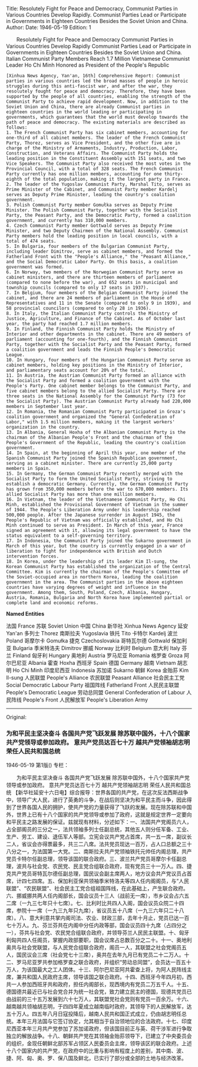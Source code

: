 Title: Resolutely Fight for Peace and Democracy, Communist Parties in Various Countries Develop Rapidly. Communist Parties Lead or Participate in Governments in Eighteen Countries Besides the Soviet Union and China.
Author:
Date: 1946-05-19
Edition: 1

　　Resolutely Fight for Peace and Democracy
    Communist Parties in Various Countries Develop Rapidly
    Communist Parties Lead or Participate in Governments in Eighteen Countries Besides the Soviet Union and China.
    Italian Communist Party Members Reach 1.7 Million
    Vietnamese Communist Leader Ho Chi Minh Honored as President of the People's Republic

    [Xinhua News Agency, Yan'an, 16th] Comprehensive Report: Communist parties in various countries led the broad masses of people in heroic struggles during this anti-fascist war, and after the war, they resolutely fought for peace and democracy. Therefore, they have been supported by the people of all countries, enabling the strength of the Communist Party to achieve rapid development. Now, in addition to the Soviet Union and China, there are already Communist parties in eighteen countries in the world leading or participating in governments, which guarantees that the world must develop towards the path of peace and democracy. The existing materials are described as follows:
    1. The French Communist Party has six cabinet members, accounting for one-third of all cabinet members. The leader of the French Communist Party, Thorez, serves as Vice President, and the other five are in charge of the Ministry of Armaments, Industry, Production, Labor, Construction, and Veterans Affairs. The Communist Party holds the leading position in the Constituent Assembly with 151 seats, and two Vice Speakers. The Communist Party also received the most votes in the Provincial Council, with a total of 328 seats. The French Communist Party currently has one million members, accounting for one thirty-eighth of the total population, making it the largest party in France.
    2. The leader of the Yugoslav Communist Party, Marshal Tito, serves as Prime Minister of the Cabinet, and Communist Party member Kardelj serves as Deputy Prime Minister, leading the country's coalition government.
    3. Polish Communist Party member Gomułka serves as Deputy Prime Minister. The Polish Communist Party, together with the Socialist Party, the Peasant Party, and the Democratic Party, formed a coalition government, and currently has 310,000 members.
    4. Czech Communist Party member Gottwald serves as Deputy Prime Minister, and two Deputy Chairmen of the National Assembly. Communist Party members hold the leading position in local councils, with a total of 474 seats.
    5. In Bulgaria, four members of the Bulgarian Communist Party, including leader Dimitrov, serve as cabinet members, and formed the Fatherland Front with the "People's Alliance," the "Peasant Alliance," and the Social Democratic Labor Party. On this basis, a coalition government was formed.
    6. In Norway, two members of the Norwegian Communist Party serve as cabinet ministers, and there are thirteen members of parliament (compared to none before the war), and 652 seats in municipal and township councils (compared to only 17 seats in 1937).
    7. In Belgium, four members of the Belgian Communist Party joined the cabinet, and there are 24 members of parliament in the House of Representatives and 11 in the Senate (compared to only 9 in 1939), and 58 provincial councilors (compared to only 28 in 1936).
    8. In Italy, the Italian Communist Party controls the Ministry of Justice, Agriculture, and Finance of the Cabinet. As of October last year, the party had reached 1.7 million members.
    9. In Finland, the Finnish Communist Party holds the Ministry of Interior and other departments in the cabinet. There are 49 members of parliament (accounting for one-fourth), and the Finnish Communist Party, together with the Socialist Party and the Peasant Party, formed a coalition government and leads the Finnish People's Democratic League.
    10. In Hungary, four members of the Hungarian Communist Party serve as cabinet members, holding key positions in the Ministry of Interior, and parliamentary seats account for 20% of the total.
    11. In Austria, the Austrian Communist Party formed an alliance with the Socialist Party and formed a coalition government with the People's Party. One cabinet member belongs to the Communist Party, and five cabinet members belong to the allied Socialist Party. There are three seats in the National Assembly for the Communist Party (73 for the Socialist Party). The Austrian Communist Party already had 220,000 members in September last year.
    12. In Romania, the Romanian Communist Party participated in Groza's coalition government and organized the "General Confederation of Labor," with 1.5 million members, making it the largest workers' organization in the country.
    13. In Albania, General Hoxha of the Albanian Communist Party is the chairman of the Albanian People's Front and the chairman of the People's Government of the Republic, leading the country's coalition government.
    14. In Spain, at the beginning of April this year, one member of the Spanish Communist Party joined the Spanish Republican government, serving as a cabinet minister. There are currently 25,000 party members in Spain.
    15. In Germany, the German Communist Party recently merged with the Socialist Party to form the United Socialist Party, striving to establish a democratic Germany. Currently, the German Communist Party has grown from 350,000 members before the war to 670,000 members. Its allied Socialist Party has more than one million members.
    16. In Vietnam, the leader of the Vietnamese Communist Party, Ho Chi Minh, established the Provisional Government of Vietnam in the summer of 1944. The People's Liberation Army under his leadership reached 500,000 people. After the Japanese surrender in August 1945, the People's Republic of Vietnam was officially established, and Ho Chi Minh continued to serve as President. In March of this year, France signed an agreement with it, allowing its legal government to have the status equivalent to a self-governing territory.
    17. In Indonesia, the Communist Party joined the Sukarno government in March of this year, but the country is currently engaged in a war of liberation to fight for independence with British and Dutch intervention forces.
    18. In Korea, under the leadership of its leader Kim Il-sung, the Korean Communist Party has established the organization of the Central Committee. Kim is currently the chairman of the People's Committee of the Soviet-occupied area in northern Korea, leading the coalition government in the area. The Communist parties in the above eighteen countries have varying degrees of weight and influence in the government. Among them, South, Poland, Czech, Albania, Hungary, Austria, Romania, Bulgaria and North Korea have implemented partial or complete land and economic reforms.



**Named Entities**

法国    France
苏联    Soviet Union
中国    China
新华社  Xinhua News Agency
延安    Yan'an
多列士  Thorez
南斯拉夫  Yugoslavia
铁托  Tito
卡特尔  Kardelj
波兰    Poland
哥摩尔卡  Gomułka
捷克    Czechoslovakia
哥特瓦尔德  Gottwald
保加利亚 Bulgaria
季米特洛夫 Dimitrov
挪威    Norway
比利时  Belgium
意大利  Italy
芬兰    Finland
匈牙利  Hungary
奥地利  Austria
罗马尼亚  Romania
格罗查  Groza
阿尔巴尼亚  Albania
霍查  Hoxha
西班牙  Spain
德国    Germany
越南    Vietnam
胡志明  Ho Chi Minh
印度尼西亚 Indonesia
苏加诺  Sukarno
朝鲜    Korea
金贻荪  Kim Il-sung
人民联盟  People's Alliance
农民联盟  Peasant Alliance
社会民主工党 Social Democratic Labour Party
祖国阵线  Fatherland Front
人民民主联盟 People's Democratic League
劳动总同盟  General Confederation of Labour
人民阵线  People's Front
人民解放军  People's Liberation Army



<hr /> 

Original: 


### 为和平民主坚决奋斗  各国共产党飞跃发展  除苏联中国外，十八个国家共产党领导或参加政府。  意共产党员达百七十万  越共产党领袖胡志明荣任人民共和国总统

1946-05-19
第1版()
专栏：

　　为和平民主坚决奋斗
    各国共产党飞跃发展
    除苏联中国外，十八个国家共产党领导或参加政府。
    意共产党员达百七十万
    越共产党领袖胡志明  荣任人民共和国总统
    【新华社延安十六日电】综合报导：世界各国的共产党，在这次反法西斯战争中，领导广大人民，进行了英勇的斗争，在战后则坚决为和平民主而斗争，因此得到了世界各国人民的拥护，使共产党的力量获得了飞跃的发展。现在除苏联和中国外，世界上已有十八个国家的共产党领导或参加了政府，这就是规定世界一定要向和平民主之路发展的保证。兹就现有材料，分述如下：一、法国共产党阁员六人，占全部阁员的三分之一，法共领袖多列士任副总统，其他五人则分任军备、工业、生产、劳工、建设、退伍军人等部。立宪会议共产党占首席，共一五一席，副议长二人，省议会亦得票最多，共三二八席。法共党员现达一百万，占人口总额之三十八分之一，为法国第一大党。二、南斯拉夫共产党领袖铁托元帅任内阁总理，共产党员卡特尔任副总理，领导该国的联合政府。三、波兰共产党员哥摩尔卡任副总理，波共与社会党、农民党、民主党合组联合政府，现有党员三十一万人。四、捷克共产党员哥特瓦尔德任副总理，国民议会副主席两人，地方议会共产党议员占首席，计四七四席。五、保加利亚保共领袖季米特洛夫等四人任内阁阁员，与“人民联盟”、“农民联盟”、社会民主工党合组祖国阵线，在此基础上，产生联合政府。六、挪威挪共两人任内阁部长，国会议员十三人（战前无一席），市乡议会占六五二席（一九三七年只十七席）。七、比利时比共四人入阁，国会议员众院二十四席，参院十一席（一九三九年只九席），省议员五十八席（一九三六年只二十八席）。八、意大利意共掌内阁司法、农业、财政三部，去年十月止，党员已达一百七十万人。九、芬兰芬共在内阁中分任内政等部，国会议员四十九席（占四分之一），芬共与社会党、农民党合组联合政府，并领导芬兰人民民主联盟。十、匈牙利匈共四人任阁员，掌握内政部要职，国会议席占总数百分之二十。十一、奥地利奥共与社会党联盟，与人民党合组联合政府，阁员一人，其联盟之社会党阁员五人，国民议会三席（社会党七十三席），奥共在去年九月已有党员二十二万人。十二、罗马尼亚罗共参加格罗查之联合政府，并组织“劳动总同盟”，会员达一百五十万人，为该国最大之工人团体。十三、阿尔巴尼亚阿共霍查上将，为阿人民阵线主席，兼共和国人民政府主席，领导该国之联合政府。十四、西班牙今年四月初，西共一人参加西班牙共和政府，担任内阁部长，现西境内有党员二万五千人。十五、德国德共最近已与社会党合并为统一社会党，致力建立民主的德国，现德共党员已由战前的三十五万发展到六十七万人，其联盟党社会党则有党员一百余万。十六、越南越共领袖胡志明，于四四年夏成立越南临时政府，其领导下的人民解放军，达五十万人。四五年八月日寇投降后，越南人民共和国正式成立，仍由胡志明任总统。本年三月法国与它签订协定，允其相当于自治领地位的合法政府。十七、印度尼西亚本年三月共产党参加了苏加诺政府，但该国目前正与英、荷干涉军进行争取独立的解放战争。十八、朝鲜共产党在其领袖金贻荪领导下，已建立了中央委员会的组织，金现任朝鲜北部苏军占领区人民委员会主席，领导该区的联合政府。上述十八个国家内的共产党，在政府中的比重与影响有程度上的差别，其中南、波、捷、阿、匈、奥、罗、保八国及鲜北，已实行了部分或全部的土地与经济改革。
